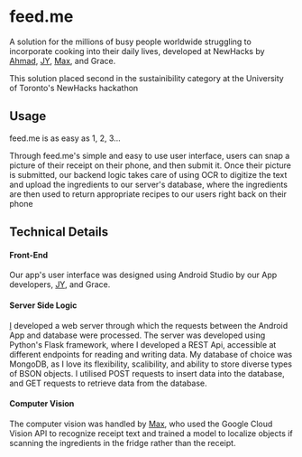 # feed.me
A solution for the millions of busy people worldwide struggling to incorporate cooking into their daily lives, developed at NewHacks by [Ahmad](https://github.com/ahmadtc1), [JY](https://github.com/grandpabear), [Max](https://github.com/Maxeraph), and Grace.

This solution placed second in the sustainibility category at the University of Toronto's NewHacks hackathon


## Usage
feed.me is as easy as 1, 2, 3...

Through feed.me's simple and easy to use user interface, users can snap a picture of their receipt on their phone, and then submit it. Once their picture is submitted, our backend logic takes care of using OCR to digitize the text and upload the ingredients to our server's database, where the ingredients are then used to return appropriate recipes to our users right back on their phone


## Technical Details

#### Front-End
Our app's user interface was designed using Android Studio by our App developers, [JY](https://github.com/grandpabear), and Grace.

#### Server Side Logic
[I](https://github.com/ahmadtc1) developed a web server through which the requests between the Android App and database were processed. The server was developed using Python's Flask framework, where I developed a REST Api, accessible at different endpoints for reading and writing data. My database of choice was MongoDB, as I love its flexibility, scalibility, and ability to store diverse types of BSON objects. I utilised POST requests to insert data into the database, and GET requests to retrieve data from the database.


#### Computer Vision
The computer vision was handled by [Max](https://github.com/Maxeraph), who used the Google Cloud Vision API to recognize receipt text and trained a model to localize objects if scanning the ingredients in the fridge rather than the receipt.
